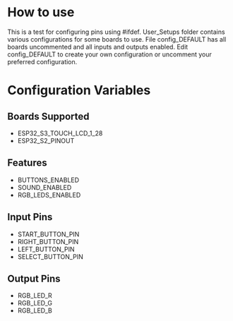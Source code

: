 # How to use 
This is a test for configuring pins using #ifdef. User_Setups folder contains various configurations for some boards to use. File config_DEFAULT has all boards uncommented and all inputs and outputs enabled. Edit config_DEFAULT to create your own configuration or uncomment your preferred configuration.  
# Configuration Variables  
## Boards Supported 
* ESP32_S3_TOUCH_LCD_1_28
* ESP32_S2_PINOUT
## Features  
* BUTTONS_ENABLED
* SOUND_ENABLED
* RGB_LEDS_ENABLED
## Input Pins 
* START_BUTTON_PIN
* RIGHT_BUTTON_PIN
* LEFT_BUTTON_PIN
* SELECT_BUTTON_PIN
## Output Pins
* RGB_LED_R
* RGB_LED_G
* RGB_LED_B